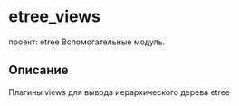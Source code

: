 # etree_views

проект: etree
Вспомогательные модуль.

## Описание

Плагины views для вывода иерархического дерева  etree
